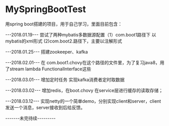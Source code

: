 # MySpringBootTest
用spring boot搭建的项目，用于自己学习，里面目前包含：

---2018.01.19---
  尝试了两种mybatis多数据源配置（1）com.boot1路径下 以mybatis的xml形式  (2)com.boot2.路径下，主要以注解形式

---2018.01.25---
    搭建zookeeper、kafka

 ---2018.02.01---
在 com.boot1.chovy在这个路径的文件里，为了复习java8，用了stream lambda FunctionalInterface这些

---2018.03.01---
增加定时任务 实现kafka消费者定时取数据

---2018.03.02---
增加redis，在boot.chovy 在service层进行缓存的读取存储；

---2018.03.12---
实现netty的一个简单demo，分别实现client和server，client发送一个消息，server接收到后给反馈。

-------未完待续---------
